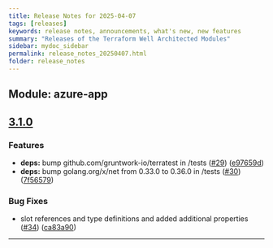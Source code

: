 ```yaml
---
title: Release Notes for 2025-04-07
tags: [releases]
keywords: release notes, announcements, what's new, new features
summary: "Releases of the Terraform Well Architected Modules"
sidebar: mydoc_sidebar
permalink: release_notes_20250407.html
folder: release_notes
---
```


## Module: azure-app
## [3.1.0](https://github.com/CloudNationHQ/terraform-azure-app/releases/tag/v3.1.0)


### Features

* **deps:** bump github.com/gruntwork-io/terratest in /tests ([#29](https://github.com/CloudNationHQ/terraform-azure-app/issues/29)) ([e97659d](https://github.com/CloudNationHQ/terraform-azure-app/commit/e97659de9f395b5119e73c5e1dab7155ceadc48e))
* **deps:** bump golang.org/x/net from 0.33.0 to 0.36.0 in /tests ([#30](https://github.com/CloudNationHQ/terraform-azure-app/issues/30)) ([7f56579](https://github.com/CloudNationHQ/terraform-azure-app/commit/7f56579e4a68e49b0e163fd231152c2568c045d7))


### Bug Fixes

* slot references and type definitions and added additional properties ([#34](https://github.com/CloudNationHQ/terraform-azure-app/issues/34)) ([ca83a90](https://github.com/CloudNationHQ/terraform-azure-app/commit/ca83a90a2022f027cd0f226a5d6036feb1f8de18))

---

